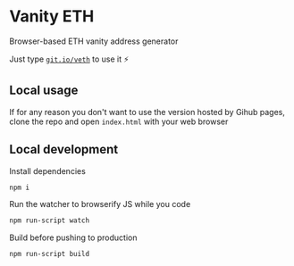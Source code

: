 # Vanity ETH

Browser-based ETH vanity address generator

Just type [`git.io/veth`](https://git.io/veth) to use it ⚡️

## Local usage

If for any reason you don't want to use the version hosted by Gihub pages, clone the repo and open `index.html` with your web browser

## Local development

Install dependencies

```sh
npm i
```

Run the watcher to browserify JS while you code

```sh
npm run-script watch
```

Build before pushing to production

```sh
npm run-script build
```
